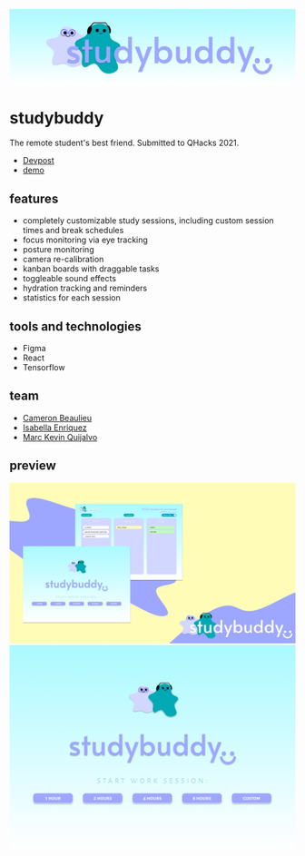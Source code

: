 ![studybuddy's banner](https://github.com/Cameron-Beaulieu/studybuddy/blob/main/screenshots/banner.jpg)

# studybuddy

The remote student's best friend. Submitted to QHacks 2021.

- [Devpost](https://devpost.com/software/studybuddy-5extm4)
- [demo](https://www.youtube.com/watch?v=lE0MNbCttMY)

## features
- completely customizable study sessions, including custom session times and break schedules
- focus monitoring via eye tracking
- posture monitoring
- camera re-calibration
- kanban boards with draggable tasks
- toggleable sound effects
- hydration tracking and reminders
- statistics for each session

## tools and technologies
- Figma
- React
- Tensorflow


## team
- [Cameron Beaulieu](https://github.com/Cameron-Beaulieu)
- [Isabella Enriquez](https://github.com/isabellaenriquez)
- [Marc Kevin Quijalvo](https://github.com/mkevinq)


## preview
![mockups of studybuddy](https://github.com/Cameron-Beaulieu/studybuddy/blob/main/screenshots/mockups.png)
![studybuddy's landing page](https://github.com/Cameron-Beaulieu/studybuddy/blob/main/screenshots/landing.png)
